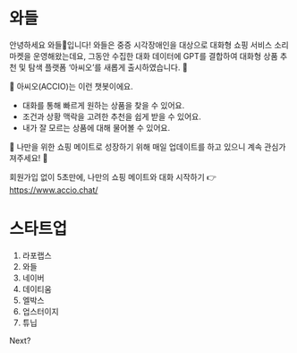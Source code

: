 # 와들
안녕하세요 와들🐧입니다! 와들은 중증 시각장애인을 대상으로 대화형 쇼핑 서비스 소리마켓을 운영해왔는데요, 그동안 수집한 대화 데이터에 GPT를 결합하여 대화형 상품 추천 및 탐색 플랫폼 ‘아씨오’를 새롭게 출시하였습니다. 🎉

📌 아씨오(ACCIO)는 이런 챗봇이에요.
- 대화를 통해 빠르게 원하는 상품을 찾을 수 있어요.
- 조건과 상황 맥락을 고려한 추천을 쉽게 받을 수 있어요.
- 내가 잘 모르는 상품에 대해 물어볼 수 있어요.

📌 나만을 위한 쇼핑 메이트로 성장하기 위해 매일 업데이트를 하고 있으니 계속 관심가져주세요! 👀

회원가입 없이 5초만에, 나만의 쇼핑 메이트와 대화 시작하기
👉 https://www.accio.chat/

# 스타트업
1. 라포랩스
2. 와들
3. 네이버
4. 데이티움
5. 엘박스
6. 업스터이지
7. 튜닙

Next?
